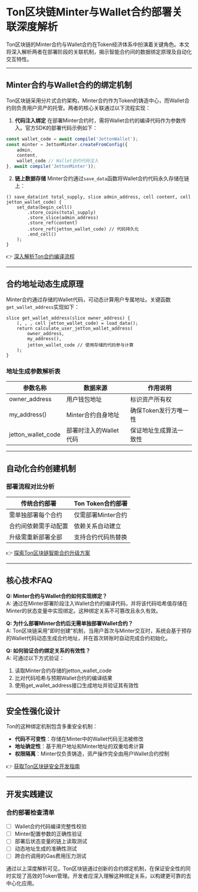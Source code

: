 # Ton区块链Minter与Wallet合约部署关联深度解析

Ton区块链的Minter合约与Wallet合约在Token经济体系中扮演着关键角色。本文将深入解析两者在部署阶段的关联机制，揭示智能合约间的数据绑定原理及自动化交互特性。

---

## Minter合约与Wallet合约的绑定机制

Ton区块链采用分片式合约架构，Minter合约作为Token的铸造中心，而Wallet合约则负责用户资产的托管。两者的核心关联通过以下流程实现：

1. **代码注入绑定**
在部署Minter合约时，需将Wallet合约的编译代码作为参数传入。官方SDK的部署代码示例如下：

```javascript
const wallet_code = await compile('JettonWallet');
const minter = JettonMinter.createFromConfig({
    admin,
    content,
    wallet_code // Wallet合约代码注入
}, await compile('JettonMinter'));
```

2. **链上数据存储**
Minter合约通过`save_data`函数将Wallet合约代码永久存储在链上：
```solidity
() save_data(int total_supply, slice admin_address, cell content, cell jetton_wallet_code) {
    set_data(begin_cell()
        .store_coins(total_supply)
        .store_slice(admin_address)
        .store_ref(content)
        .store_ref(jetton_wallet_code) // 代码持久化
        .end_cell()
    );
}
```

👉 [深入解析Ton合约编译流程](https://bit.ly/okx_welcome)

---

## 合约地址动态生成原理

Minter合约通过存储的Wallet代码，可动态计算用户专属地址。关键函数`get_wallet_address`实现如下：

```solidity
slice get_wallet_address(slice owner_address) {
    (, , , cell jetton_wallet_code) = load_data();
    return calculate_user_jetton_wallet_address(
        owner_address, 
        my_address(), 
        jetton_wallet_code // 使用存储的代码参与计算
    );
}
```

### 地址生成参数解析表
| 参数名称            | 数据来源               | 作用说明                  |
|---------------------|------------------------|---------------------------|
| owner_address       | 用户钱包地址           | 标识资产所有权            |
| my_address()        | Minter合约自身地址     | 确保Token发行方唯一性     |
| jetton_wallet_code  | 部署时注入的Wallet代码 | 保证地址生成算法一致性    |

---

## 自动化合约创建机制

### 部署流程对比分析

| 传统合约部署       | Ton Token合约部署      |
|--------------------|------------------------|
| 需单独部署每个合约 | 仅需部署Minter合约     |
| 合约间依赖需手动配置 | 依赖关系自动建立       |
| 升级需重新部署全部 | 支持合约代码热替换     |

👉 [探索Ton区块链智能合约升级方案](https://bit.ly/okx_welcome)

---

## 核心技术FAQ

**Q: Minter合约与Wallet合约如何实现绑定？**  
A: 通过在Minter部署阶段注入Wallet合约的编译代码，并将该代码哈希值存储在Minter的状态变量中实现绑定。这种绑定关系不可篡改且永久有效。

**Q: 为什么部署Minter合约后无需单独部署Wallet合约？**  
A: Ton区块链采用"即时创建"机制，当用户首次与Minter交互时，系统会基于预存的Wallet代码动态生成合约地址，并在首次转账时自动完成合约初始化。

**Q: 如何验证合约绑定关系的有效性？**  
A: 可通过以下方式验证：
1. 读取Minter合约存储的jetton_wallet_code
2. 比对代码哈希与预期Wallet合约的编译结果
3. 使用get_wallet_address接口生成地址并验证其有效性

---

## 安全性强化设计

Ton的这种绑定机制包含多重安全机制：
- **代码不可变性**：存储在Minter中的Wallet代码无法被修改
- **地址确定性**：基于用户地址和Minter地址的双重哈希计算
- **权限隔离**：Minter仅负责铸造，资产操作完全由用户Wallet合约控制

👉 [获取Ton区块链安全开发指南](https://bit.ly/okx_welcome)

---

## 开发实践建议

### 合约部署检查清单
- [ ] Wallet合约代码编译完整性校验
- [ ] Minter配置参数的正确性验证
- [ ] 部署后状态变量的链上读取测试
- [ ] 动态地址生成的准确性测试
- [ ] 跨合约调用的Gas费用压力测试

通过以上深度解析可见，Ton区块链通过创新的合约绑定机制，在保证安全性的同时实现了高效的Token管理。开发者应深入理解这种绑定关系，以构建更可靠的去中心化应用。